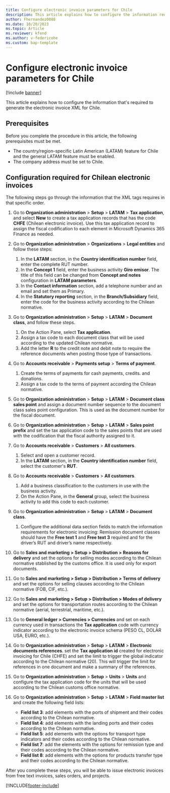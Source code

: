 ```yaml
---
title: Configure electronic invoice parameters for Chile
description: This article explains how to configure the information required to generate the electronic invoice XML for Chile. 
author: Fhernandez0088
ms.date: 10/20/2023
ms.topic: Article
ms.reviewer: kfend
ms.author: v-federicohe
ms.custom: bap-template
---
```


# Configure electronic invoice parameters for Chile

[!include [banner](../../includes/banner.md)]

This article explains how to configure the information that's required to generate the electronic invoice XML for Chile.

## Prerequisites
Before you complete the procedure in this article, the following prerequisites must be met.

- The country/region-specific Latin American (LATAM) feature for Chile and the general LATAM feature must be enabled.
- The company address must be set to Chile.

## Configuration required for Chilean electronic invoices

The following steps go through the information that the XML tags requires in that specific order.

1. Go to **Organization administration** > **Setup** > **LATAM** > **Tax application**, and select **New** to create a tax application records that has the code **CHFE** (Chilean electronic invoice). Use this tax application record to assign the fiscal codification to each element in Microsoft Dynamics 365 Finance as needed.
2. Go to **Organization administration** > **Organizations** > **Legal entities** and follow these steps:
 
   1. In the **LATAM** section, in the **Country identification number** field, enter the complete RUT number.
   2. In the **Concept 1** field, enter the business activity **Giro emisor**. The title of this field can be changed from **Concept and notes** configuration in **LATAM parameters**.
   3. In the **Contact information** section, add a telephone number and an email and set them as Primary.
   4. In the **Statutory reporting** section, in the **Branch/Subsidiary** field, enter the code for the business activity according to the Chilean normative.

3. Go to **Organization administration** > **Setup** > **LATAM** > **Document class**, and follow these steps.

   1. On the Action Pane, select **Tax application**. 
   2. Assign a tax code to each document class that will be used according to the updated Chilean normative.
   3. Add the letter **R** to the credit note and debit note to require the reference documents when posting those type of transactions.

4. Go to **Accounts receivable** > **Payments setup** > **Terms of payment**.

   1. Create the terms of payments for cash payments, credits. and donations.
   2. Assign a tax code to the terms of payment according the Chilean normative.
     
5. Go to **Organization administration** > **Setup** > **LATAM** > **Document class sales point** and assign a document number sequence to the document class sales point configuration. This is used as the document number for the fiscal document.
6. Go to **Organization administration** > **Setup** > **LATAM** > **Sales point prefix**  and set the tax application code to the sales points that are used with the codification that the fiscal authority assigned to it.
7. Go to **Accounts receivable** > **Customers** > **All customers**.

    1. Select and open a customer record.
    2. In the **LATAM** section, in the **Country identification number** field, select the customer's **RUT**.

8. Go to **Accounts receivable** > **Customers** > **All customers**.

   1. Add a business classification to the customers in use with the business activity.
   2. On the Action Pane, in the **General** group, select the business activity to add this code to each customer.
      
9. Go to **Organization administration** > **Setup** > **LATAM** > **Document class**.

   1. Configure the additional data section fields to match the information requirements for electronic invoicing:
      Remission document classes should have the **Free text 1** and **Free text 3** required and for the driver’s RUT and driver’s name respectively. 

10. Go to **Sales and marketing > Setup > Distribution > Reasons for delivery** and set the options for selling modes according to the Chilean normative stablished by the customs office. It is used only for export documents.
11. Go to **Sales and marketing > Setup > Distribution > Terms of delivery** and set the options for selling clauses according to the Chilean normative (FOB, CIF, etc.).
12. Go to **Sales and marketing > Setup > Distribution > Modes of delivery** and set the options for transportation routes according to the Chilean normative (aerial, terrestrial, maritime, etc.).
13. Go to **General ledger > Currencies > Currencies** and set on each currency used in transactions the **Tax application** code with currency indicator according to the electronic invoice schema (PESO CL, DOLAR USA, EURO, etc.).	
14. Go to **Organization administration** > **Setup** > **LATAM** > **Electronic documents references**. set the **Tax application id** created for electronic invoicing for Chile (CHFE) and set the limit to trigger the global indicator according to the Chilean normative (20). This will trigger the limit for references in one document and make a summary of the references.
15. Go to **Organization administration** > **Setup** > **Units** > **Units** and configure the tax application code for the units that will be used according to the Chilean customs office normative.
16. Go to **Organization administration** > **Setup** > **LATAM** > **Field master list** and create the following field lists:

    - **Field list 3**: add elements with the ports of shipment and their codes according to the Chilean normative.
    - **Field list 4**: add elements with the landing ports and their codes according to the Chilean normative.
    - **Field list 5**: add elements with the options for transport type indicators and their codes according to the Chilean normative.
    - **Field list 7**: add the elements with the options for remission type and their codes according to the Chilean normative.
    - **Field list 8**: add elements with the options for products transfer type and their codes according to the Chilean normative.

After you complete these steps, you will be able to issue electronic invoices from free text invoices, sales orders, and projects.


[!INCLUDE[footer-include](../../../includes/footer-banner.md)]
